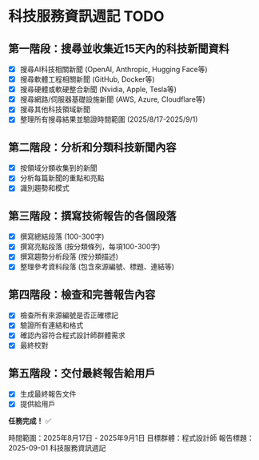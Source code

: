 # 科技服務資訊週記 TODO

## 第一階段：搜尋並收集近15天內的科技新聞資料
- [x] 搜尋AI科技相關新聞 (OpenAI, Anthropic, Hugging Face等)
- [x] 搜尋軟體工程相關新聞 (GitHub, Docker等)
- [x] 搜尋硬體或軟硬整合新聞 (Nvidia, Apple, Tesla等)
- [x] 搜尋網路/伺服器基礎設施新聞 (AWS, Azure, Cloudflare等)
- [x] 搜尋其他科技領域新聞
- [x] 整理所有搜尋結果並驗證時間範圍 (2025/8/17-2025/9/1)

## 第二階段：分析和分類科技新聞內容
- [x] 按領域分類收集到的新聞
- [x] 分析每篇新聞的重點和亮點
- [x] 識別趨勢和模式

## 第三階段：撰寫技術報告的各個段落
- [x] 撰寫總結段落 (100-300字)
- [x] 撰寫亮點段落 (按分類條列，每項100-300字)
- [x] 撰寫趨勢分析段落 (按分類描述)
- [x] 整理參考資料段落 (包含來源編號、標題、連結等)

## 第四階段：檢查和完善報告內容
- [x] 檢查所有來源編號是否正確標記
- [x] 驗證所有連結和格式
- [x] 確認內容符合程式設計師群體需求
- [x] 最終校對

## 第五階段：交付最終報告給用戶
- [x] 生成最終報告文件
- [x] 提供給用戶

**任務完成！** ✅

時間範圍：2025年8月17日 - 2025年9月1日
目標群體：程式設計師
報告標題：2025-09-01 科技服務資訊週記

